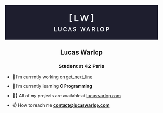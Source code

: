 
<svg width="1100" height="250" viewBox="0 0 1100 250" fill="none" xmlns="http://www.w3.org/2000/svg">
<rect width="1100" height="250" fill="#1E1E2E"/>
<path d="M472.892 117.936H480.764V123.952H465.788V64.496H480.764V70.576H472.892V117.936ZM507.238 71.216V110.448H526.823V118H499.046V71.216H507.238ZM552.824 118L538.872 71.216H547.384L554.808 95.92C555.512 98.48 556.216 101.104 556.92 105.2C557.688 101.04 558.392 98.608 559.224 95.92L566.584 71.216H575.609L582.84 95.92C583.609 98.544 584.312 101.232 585.081 105.2C585.977 100.848 586.617 98.352 587.32 95.984L594.873 71.216H603.193L588.985 118H581.049L571.064 83.952L560.889 118H552.824ZM618.532 123.952V117.936H626.404V70.576H618.532V64.496H633.444V123.952H618.532Z" fill="#EFF1F5"/>
<path d="M359.36 158.76V183.28H371.6V188H354.24V158.76H359.36ZM382.353 177.32V158.76H387.473V177C387.473 181.2 389.753 183.52 393.913 183.52C398.073 183.52 400.393 181.16 400.393 177V158.76H405.513V177.32C405.513 184.16 401.033 188.48 393.913 188.48C386.833 188.48 382.353 184.2 382.353 177.32ZM432.17 188.48C423.65 188.48 418.13 182.56 418.13 173.4C418.13 164.32 423.85 158.28 432.41 158.28C439.33 158.28 444.49 162.32 445.49 168.6H440.09C439.09 165.2 436.17 163.2 432.29 163.2C426.89 163.2 423.49 167.12 423.49 173.36C423.49 179.56 426.93 183.56 432.29 183.56C436.25 183.56 439.29 181.48 440.25 178.24H445.57C444.45 184.4 439.09 188.48 432.17 188.48ZM459.432 188H454.112L464.672 158.76H469.912L480.472 188H475.072L472.712 181.24H461.792L459.432 188ZM466.632 167.48L463.312 176.92H471.232L467.872 167.48C467.632 166.72 467.352 165.84 467.272 165.24C467.152 165.8 466.912 166.68 466.632 167.48ZM490.458 166.92C490.458 161.8 494.698 158.24 500.858 158.24C506.778 158.24 510.538 161.52 510.698 166.8H505.578C505.458 164.28 503.658 162.8 500.778 162.8C497.618 162.8 495.578 164.32 495.578 166.76C495.578 168.84 496.698 170 499.138 170.56L503.738 171.56C508.738 172.64 511.178 175.2 511.178 179.56C511.178 185 506.938 188.52 500.498 188.52C494.258 188.52 490.178 185.2 490.058 179.96H495.178C495.218 182.44 497.218 183.92 500.498 183.92C503.898 183.92 506.058 182.44 506.058 180C506.058 178.04 505.058 176.88 502.658 176.36L498.018 175.32C493.058 174.24 490.458 171.4 490.458 166.92ZM548.672 188L539.952 158.76H545.272L549.912 174.2C550.352 175.8 550.792 177.44 551.232 180C551.712 177.4 552.152 175.88 552.672 174.2L557.272 158.76H562.912L567.432 174.2C567.912 175.84 568.352 177.52 568.832 180C569.392 177.28 569.792 175.72 570.232 174.24L574.952 158.76H580.152L571.272 188H566.312L560.072 166.72L553.712 188H548.672ZM591.354 188H586.034L596.594 158.76H601.834L612.394 188H606.994L604.634 181.24H593.714L591.354 188ZM598.554 167.48L595.234 176.92H603.154L599.794 167.48C599.554 166.72 599.274 165.84 599.194 165.24C599.074 165.8 598.834 166.68 598.554 167.48ZM629.18 188H624.06V158.76H635.22C641.86 158.76 645.74 162.12 645.74 167.88C645.74 171.8 643.9 174.6 640.46 176L646.02 188H640.42L635.46 177.08H629.18V188ZM629.18 163.32V172.56H635.22C638.46 172.56 640.38 170.84 640.38 167.88C640.38 164.96 638.46 163.32 635.22 163.32H629.18ZM663.977 158.76V183.28H676.217V188H658.857V158.76H663.977ZM713.654 173.36C713.654 182.24 707.814 188.48 699.414 188.48C691.054 188.48 685.294 182.28 685.294 173.36C685.294 164.48 691.094 158.24 699.454 158.24C707.814 158.24 713.654 164.44 713.654 173.36ZM708.254 173.36C708.254 167.12 704.814 163.16 699.454 163.16C694.094 163.16 690.654 167.12 690.654 173.36C690.654 179.6 694.094 183.56 699.454 183.56C704.814 183.56 708.254 179.52 708.254 173.36ZM737.98 177.92H731.54V188H726.42V158.76H737.98C743.86 158.76 747.66 162.6 747.66 168.32C747.66 173.96 743.82 177.92 737.98 177.92ZM736.98 163.32H731.54V173.36H736.9C740.42 173.36 742.3 171.48 742.3 168.28C742.3 165.08 740.38 163.32 736.98 163.32Z" fill="#EFF1F5"/>
</svg>
<h2 align="center">Lucas Warlop</h2>
<h3 align="center">Student at 42 Paris</h3>

- 🔭 I’m currently working on [get_next_line](https://github.com/late9dev/42_get_next_line)

- 🌱 I’m currently learning **C Programming**

- 👨‍💻 All of my projects are available at [lucaswarlop.com](lucaswarlop.com)

- 📫 How to reach me **contact@lucaswarlop.com**


